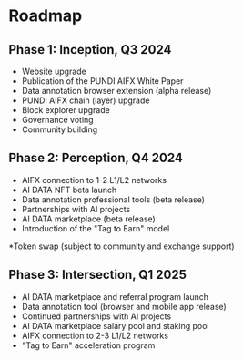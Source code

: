 # Roadmap

## Phase 1: Inception, Q3 2024

* Website upgrade
* Publication of the PUNDI AIFX White Paper
* Data annotation browser extension (alpha release)
* PUNDI AIFX chain (layer) upgrade
* Block explorer upgrade
* Governance voting
* Community building

## Phase 2: Perception, Q4 2024

* AIFX connection to 1-2 L1/L2 networks
* AI DATA NFT beta launch
* Data annotation professional tools (beta release)
* Partnerships with AI projects
* AI DATA marketplace (beta release)
* Introduction of the "Tag to Earn" model

\*Token swap (subject to community and exchange support)

## Phase 3: Intersection, Q1 2025

* AI DATA marketplace and referral program launch
* Data annotation tool (browser and mobile app release)
* Continued partnerships with AI projects
* AI DATA marketplace salary pool and staking pool
* AIFX connection to 2-3 L1/L2 networks
* "Tag to Earn" acceleration program
